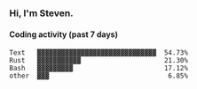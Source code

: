 ### Hi, I'm Steven.

#### Coding activity (past 7 days)
```
Text   ▓▓▓▓▓▓▓▓▓▓▓▓▓▓▓▓▓▓▓▓▓▓▓▓▓▓▓▓▓▓  54.73%
Rust   ▓▓▓▓▓▓▓▓▓▓▓                     21.30%
Bash   ▓▓▓▓▓▓▓▓▓                       17.12%
other  ▓▓▓                              6.85%
```
